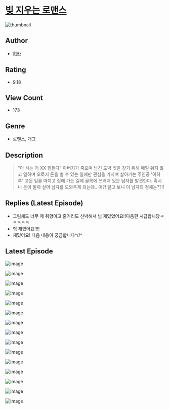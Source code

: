 # [빚 지우는 로맨스](https://comic.naver.com/challenge/list?titleId=810678)
![thumbnail](https://image-comic.pstatic.net/user_contents_data/challenge_comic/2023/05/24/358221/upload_3833750971161458531_480x623.jpeg)

## Author
- [히카](https://comic.naver.com/artistTitle?id=358221)

## Rating
- 9.18

## View Count
- 173

## Genre
- 로맨스, 개그

## Description
> "아 사는 거 XX 힘들다" 아버지가 죽으며 남긴 도박 빚을 갚기 위해 매일 쉬지 않고 일하며 오로지 돈을 벌 수 있는 일에만 관심을 가지며 살아가는 주인공 '이하루' 고된 일을 마치고 집에 가는 길에 골목에 쓰러져 있는 남자를 발견한다. 혹시나 돈이 될까 싶어 남자를 도와주게 되는데.. 어?! 알고 보니 이 남자의 정체는??!!

## Replies (Latest Episode)
- 그림체도 너무 제 취향이고 줄거리도 신박해서 넘 재밌었어요!!다음편 시급합니당ㅋㅋㅋㅋㅋ
- 헉 재밌어요!!!!
- 재밌어요! 다음 내용이 궁금합니다^//^

## Latest Episode
![image](https://image-comic.pstatic.net/user_contents_data/challenge_comic/2023/05/24/358221/upload_7219895165047354420.jpeg)

![image](https://image-comic.pstatic.net/user_contents_data/challenge_comic/2023/05/24/358221/upload_3979040433340756791.jpeg)

![image](https://image-comic.pstatic.net/user_contents_data/challenge_comic/2023/05/24/358221/upload_3761459395774722661.jpeg)

![image](https://image-comic.pstatic.net/user_contents_data/challenge_comic/2023/05/24/358221/upload_3474861609706731057.jpeg)

![image](https://image-comic.pstatic.net/user_contents_data/challenge_comic/2023/05/24/358221/upload_3702857418980013667.jpeg)

![image](https://image-comic.pstatic.net/user_contents_data/challenge_comic/2023/05/24/358221/upload_3703421482087692129.jpeg)

![image](https://image-comic.pstatic.net/user_contents_data/challenge_comic/2023/05/24/358221/upload_3618976797883000112.jpeg)

![image](https://image-comic.pstatic.net/user_contents_data/challenge_comic/2023/05/24/358221/upload_3546644300101597028.jpeg)

![image](https://image-comic.pstatic.net/user_contents_data/challenge_comic/2023/05/24/358221/upload_4049918268450956089.jpeg)

![image](https://image-comic.pstatic.net/user_contents_data/challenge_comic/2023/05/24/358221/upload_7234251286507630904.jpeg)

![image](https://image-comic.pstatic.net/user_contents_data/challenge_comic/2023/05/24/358221/upload_4051323642699080546.jpeg)

![image](https://image-comic.pstatic.net/user_contents_data/challenge_comic/2023/05/24/358221/upload_3688836657930514486.jpeg)

![image](https://image-comic.pstatic.net/user_contents_data/challenge_comic/2023/05/24/358221/upload_3847544567850547513.jpeg)

![image](https://image-comic.pstatic.net/user_contents_data/challenge_comic/2023/05/24/358221/upload_7018356671423537510.jpeg)

![image](https://image-comic.pstatic.net/user_contents_data/challenge_comic/2023/05/24/358221/upload_3702858523494004279.jpeg)
